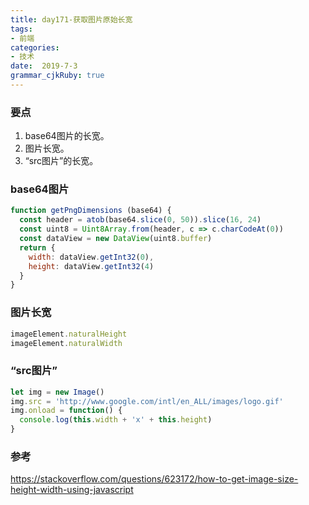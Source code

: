 ```yaml
---
title: day171-获取图片原始长宽
tags: 
- 前端
categories: 
- 技术
date:  2019-7-3
grammar_cjkRuby: true
---
```

### 要点

1. base64图片的长宽。
2. 图片长宽。
3. “src图片”的长宽。
<!--more-->

### base64图片

```js
function getPngDimensions (base64) {
  const header = atob(base64.slice(0, 50)).slice(16, 24)
  const uint8 = Uint8Array.from(header, c => c.charCodeAt(0))
  const dataView = new DataView(uint8.buffer)
  return {
    width: dataView.getInt32(0),
    height: dataView.getInt32(4)
  }
}
```

### 图片长宽

```js
imageElement.naturalHeight
imageElement.naturalWidth
```

### “src图片”

```js
let img = new Image()
img.src = 'http://www.google.com/intl/en_ALL/images/logo.gif'
img.onload = function() {
  console.log(this.width + 'x' + this.height)
}
```

### 参考

https://stackoverflow.com/questions/623172/how-to-get-image-size-height-width-using-javascript